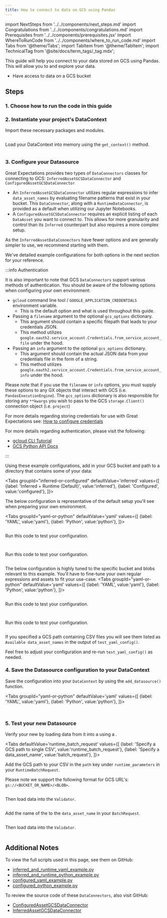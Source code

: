 ```yaml
---
title: How to connect to data on GCS using Pandas
---
```


import NextSteps from '../../components/next_steps.md'
import Congratulations from '../../components/congratulations.md'
import Prerequisites from '../../components/prerequisites.jsx'
import WhereToRunCode from '../../components/where_to_run_code.md'
import Tabs from '@theme/Tabs';
import TabItem from '@theme/TabItem';
import TechnicalTag from '@site/docs/term_tags/_tag.mdx';

This guide will help you connect to your data stored on GCS using Pandas.
This will allow you to <TechnicalTag tag="validation" text="Validate" /> and explore your data.

<Prerequisites>

- Have access to data on a GCS bucket

</Prerequisites>

## Steps

### 1. Choose how to run the code in this guide

<WhereToRunCode />

### 2. Instantiate your project's DataContext

Import these necessary packages and modules.

```python name="tests/integration/docusaurus/connecting_to_your_data/cloud/gcs/pandas/inferred_and_runtime_yaml_example.py imports"
```

Load your DataContext into memory using the `get_context()` method.

```python name="tests/integration/docusaurus/connecting_to_your_data/cloud/gcs/pandas/inferred_and_runtime_yaml_example.py get_context"
```

### 3. Configure your Datasource

Great Expectations provides two types of `DataConnectors` classes for connecting to GCS: `InferredAssetGCSDataConnector` and `ConfiguredAssetGCSDataConnector`

- An `InferredAssetGCSDataConnector` utilizes regular expressions to infer `data_asset_names` by evaluating filename patterns that exist in your bucket. This `DataConnector`, along with a `RuntimeDataConnector`, is provided as a default when utilizing our Jupyter Notebooks.
- A `ConfiguredAssetGCSDataConnector` requires an explicit listing of each `DataAsset` you want to connect to. This allows for more granularity and control than its `Inferred` counterpart but also requires a more complex setup.

As the `InferredAssetDataConnectors` have fewer options and are generally simpler to use, we recommend starting with them.

We've detailed example configurations for both options in the next section for your reference.

:::info Authentication

It is also important to note that GCS `DataConnectors` support various methods of authentication. You should be aware of the following options when configuring your own environment:

* `gcloud` command line tool / `GOOGLE_APPLICATION_CREDENTIALS` environment variable.
  - This is the default option and what is used throughout this guide.
* Passing a `filename` argument to the optional `gcs_options` dictionary.
  - This argument should contain a specific filepath that leads to your credentials JSON.
  - This method utilizes `google.oauth2.service_account.Credentials.from_service_account_file` under the hood.
* Passing an `info` argument to the optional `gcs_options` dictionary.
  - This argument should contain the actual JSON data from your credentials file in the form of a string.
  - This method utilizes `google.oauth2.service_account.Credentials.from_service_account_info` under the hood.

Please note that if you use the `filename` or `info` options, you must supply these options to any GX objects that interact with GCS (i.e. `PandasExecutionEngine`).
The `gcs_options` dictionary is also responsible for storing any `**kwargs` you wish to pass to the GCS `storage.Client()` connection object (i.e. `project`)

For more details regarding storing credentials for use with Great Expectations see: [How to configure credentials](../../../setup/configuring_data_contexts/how_to_configure_credentials.md)

For more details regarding authentication, please visit the following:
* [gcloud CLI Tutorial](https://cloud.google.com/storage/docs/reference/libraries)
* [GCS Python API Docs](https://googleapis.dev/python/storage/latest/index.html)

:::

Using these example configurations, add in your GCS bucket and path to a directory that contains some of your data:

<Tabs
  groupId="inferred-or-configured"
  defaultValue='inferred'
  values={[
  {label: 'Inferred + Runtime (Default)', value:'inferred'},
  {label: 'Configured', value:'configured'},
  ]}>

<TabItem value="inferred">

The below configuration is representative of the default setup you'll see when preparing your own environment.

<Tabs
  groupId="yaml-or-python"
  defaultValue='yaml'
  values={[
  {label: 'YAML', value:'yaml'},
  {label: 'Python', value:'python'},
  ]}>

<TabItem value="yaml">

```python name="tests/integration/docusaurus/connecting_to_your_data/cloud/gcs/pandas/inferred_and_runtime_yaml_example.py datasource_yaml"
```

Run this code to test your configuration.

```python name="tests/integration/docusaurus/connecting_to_your_data/cloud/gcs/pandas/inferred_and_runtime_yaml_example.py add_datasource"
```

</TabItem>
 
<TabItem value="python">

```python name="tests/integration/docusaurus/connecting_to_your_data/cloud/gcs/pandas/inferred_and_runtime_python_example.py datasource_config"
```

Run this code to test your configuration.

```python name="tests/integration/docusaurus/connecting_to_your_data/cloud/gcs/pandas/inferred_and_runtime_python_example.py test_yaml_config"
```

</TabItem>

</Tabs>

</TabItem>

<TabItem value="configured">

The below configuration is highly tuned to the specific bucket and blobs relevant to this example. You'll have to fine-tune your own regular expressions and assets to fit your use-case.
<Tabs
  groupId="yaml-or-python"
  defaultValue='yaml'
  values={[
  {label: 'YAML', value:'yaml'},
  {label: 'Python', value:'python'},
  ]}>

<TabItem value="yaml">

```python file=../../../../../tests/integration/docusaurus/connecting_to_your_data/cloud/gcs/pandas/configured_yaml_example.py#L10-L27
```

Run this code to test your configuration.

```python file=../../../../../tests/integration/docusaurus/connecting_to_your_data/cloud/gcs/pandas/configured_yaml_example.py#L38
```
</TabItem>
<TabItem value="python">

```python file=../../../../../tests/integration/docusaurus/connecting_to_your_data/cloud/gcs/pandas/configured_python_example.py#L10-L26
```

Run this code to test your configuration.

```python file=../../../../../tests/integration/docusaurus/connecting_to_your_data/cloud/gcs/pandas/configured_python_example.py#L37
```

</TabItem>

</Tabs>

</TabItem>

</Tabs>

If you specified a GCS path containing CSV files you will see them listed as `Available data_asset_names` in the output of `test_yaml_config()`.

Feel free to adjust your configuration and re-run `test_yaml_config()` as needed.

### 4. Save the Datasource configuration to your DataContext

Save the configuration into your `DataContext` by using the `add_datasource()` function.

<Tabs
  groupId="yaml-or-python"
  defaultValue='yaml'
  values={[
  {label: 'YAML', value:'yaml'},
  {label: 'Python', value:'python'},
  ]}>

<TabItem value="yaml">

```python name="tests/integration/docusaurus/connecting_to_your_data/cloud/gcs/pandas/inferred_and_runtime_yaml_example.py add_datasource"
```

</TabItem>

<TabItem value="python">

```python name="tests/integration/docusaurus/connecting_to_your_data/cloud/gcs/pandas/inferred_and_runtime_python_example.py add_datasource"
```

</TabItem>

</Tabs>

### 5. Test your new Datasource

Verify your new <TechnicalTag tag="datasource" text="Datasource" /> by loading data from it into a <TechnicalTag tag="validator" text="Validator" /> using a <TechnicalTag tag="batch_request" text="Batch Request" />.

<Tabs
  defaultValue='runtime_batch_request'
  values={[
  {label: 'Specify a GCS path to single CSV', value:'runtime_batch_request'},
  {label: 'Specify a data_asset_name', value:'batch_request'},
  ]}>

<TabItem value="runtime_batch_request">

Add the GCS path to your CSV in the `path` key under `runtime_parameters` in your `RuntimeBatchRequest`.

Please note we support the following format for GCS URL's: `gs://<BUCKET_OR_NAME>/<BLOB>`.

```python name="tests/integration/docusaurus/connecting_to_your_data/cloud/gcs/pandas/inferred_and_runtime_yaml_example.py rumtime_batch_request"
```

Then load data into the `Validator`.

```python name="tests/integration/docusaurus/connecting_to_your_data/cloud/gcs/pandas/inferred_and_runtime_yaml_example.py validator_creation"
```

</TabItem>

<TabItem value="batch_request">

Add the name of the <TechnicalTag tag="data_asset" text="Data Asset" /> to the `data_asset_name` in your `BatchRequest`.

```python name="tests/integration/docusaurus/connecting_to_your_data/cloud/gcs/pandas/inferred_and_runtime_yaml_example.py batch_request"
```

Then load data into the `Validator`.

```python name="tests/integration/docusaurus/connecting_to_your_data/cloud/gcs/pandas/inferred_and_runtime_yaml_example.py validator_creation"
```

</TabItem>

</Tabs>

<Congratulations />

## Additional Notes

To view the full scripts used in this page, see them on GitHub:

- [inferred_and_runtime_yaml_example.py](https://github.com/great-expectations/great_expectations/blob/develop/tests/integration/docusaurus/connecting_to_your_data/cloud/gcs/pandas/inferred_and_runtime_yaml_example.py)
- [inferred_and_runtime_python_example.py](https://github.com/great-expectations/great_expectations/blob/develop/tests/integration/docusaurus/connecting_to_your_data/cloud/gcs/pandas/inferred_and_runtime_python_example.py)
- [configured_yaml_example.py](https://github.com/great-expectations/great_expectations/blob/develop/tests/integration/docusaurus/connecting_to_your_data/cloud/gcs/pandas/configured_yaml_example.py)
- [configured_python_example.py](https://github.com/great-expectations/great_expectations/blob/develop/tests/integration/docusaurus/connecting_to_your_data/cloud/gcs/pandas/configured_python_example.py)

To review the source code of these `DataConnectors`, also visit GitHub:

- [ConfiguredAssetGCSDataConnector](https://github.com/great-expectations/great_expectations/blob/develop/great_expectations/datasource/data_connector/configured_asset_gcs_data_connector.py)
- [InferredAssetGCSDataConnector](https://github.com/great-expectations/great_expectations/blob/develop/great_expectations/datasource/data_connector/inferred_asset_gcs_data_connector.py)
